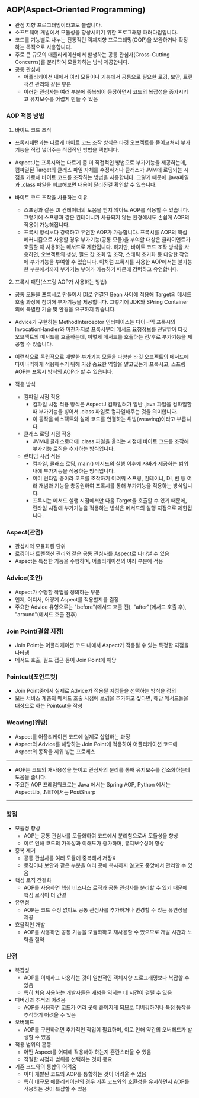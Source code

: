 ## AOP(Aspect-Oriented Programming)
- 관점 지향 프로그래밍이라고도 불립니다.
- 소프트웨어 개발에서 모듈성을 향상시키기 위한 프로그래밍 패러다임입니다.
- 코드를 기능별로 나누는 전통적인 객체지향 프로그래밍(OOP)을 보완하거나 확장하는 목적으로 사용합니다.
- 주로 큰 규모의 애플리케이션에서 발생하는 공통 관심사(Cross-Cutting Concerns)를 분리하여 모듈화하는 방식 제공합니다.
- 공통 관심사
  - 어플리케이션 내에서 여러 모듈이나 기능에서 공통으로 필요한 로깅, 보안, 트랜잭션 관리와 같은 부분
  - 이러한 관심사는 여러 부분에 중복되어 등장하면서 코드의 복잡성을 증가시키고 유지보수를 어렵게 만들 수 있음

### AOP 적용 방법
1. 바이트 코드 조작
  - 프록시패턴과는 다르게 바이트 코드 조작 방식은 타깃 오브젝트를 뜯어고쳐서 부가기능을 직접 넣어주는 직접적인 방법을 택합니다.
  - AspectJ는 프록시와는 다르게 좀 더 직접적인 방법으로 부가기능을 제공하는데, 컴파일된 Target의 클래스 파일 자체를 수정하거나 클래스가 JVM에 로딩되는 시점을 가로채
바이트 코드를 조작하는 방법을 사용합니다. 그렇기 때문에 .java파일과 .class 파일을 비교해보면 내용이 달리진걸 확인할 수 있습니다.

  - 바이트 코드 조작을 사용하는 이유
    - 스프링과 같은 DI 컨테이너의 도움을 받지 않아도 AOP를 적용할 수 있습니다.
그렇기에 스프링과 같은 컨테이너가 사용되지 않는 환경에서도 손쉽게 AOP의 적용이 가능해집니다.
    - 프록시 방식보다 강력하고 유연한 AOP가 가능합니다.
프록시를 AOP의 핵심 메커니즘으로 사용할 경우 부가기능(공통 모듈)을 부여할 대상은 클라이언트가 호출할 때 사용하는 메서드로 제한됩니다.
하지만, 바이트 코드 조작 방식을 사용하면, 오브젝트의 생성, 필드 값 조회 및 조작, 스태틱 초기화 등 다양한 작업에 부가기능을 부여할 수 있습니다.
이처럼 프록시를 사용한 AOP에서는 불가능한 부분에서까지 부가기능 부여가 가능하기 때문에 강력하고 유연합니다.

2. 프록시 패턴(스프링 AOP가 사용하는 방법)
  - 공통 모듈을 프록시로 만들어서 DI로 연결된 Bean 사이에 적용해 Target의 메서드 호출 과정에 참여해 부가기능을 제공합니다.
그렇기에 JDK와 SPring Container외에 특별한 기술 및 환경을 요구하지 않습니다.
  - Advice가 구현하는 MethodInterceptor 인터페이스는 다이나믹 프록시의 InvocationHandler와 마찬가지로 프록시부터 메서드 요청정보를 전달받아
타깃 오브젝트의 메서드를 호출하는데, 이렇게 메서드를 호출하는 전/후로 부가기능을 제공할 수 있습니다.
  - 이런식으로 독립적으로 개발한 부가기능 모듈을 다양한 타깃 오브젝트의 메서드에 다이나믹하게 적용해주기 위해 가장 중요한 역할을 맡고있는게
프록시고, 스프링 AOP는 프록시 방식의 AOP라 할 수 있습니다.

- 적용 방식
  - 컴파일 시점 적용
    - 컴파일 시점 적용 방식은 AspectJ 컴파일러가 일반 .java 파일을 컴파일할 때 부가기능을 넣어서 .class 파일로 컴파일해주는 것을 의미합니다.
    - 이 동작을 에스팩트와 실제 코드를 연결하는 위빙(weaving)이라고 부릅니다.
  - 클래스 로딩 시점 적용
    - JVM내 클래스로더에 .class 파일을 올리는 시점에 바이트 코드를 조작해 부가기능 로직을 추가하는 방식입니다.
  - 런타임 시점 적용
    - 컴파일, 클래스 로딩, main() 메서드의 실행 이후에 자바가 제공하는 범위내에 부가기능을 적용하는 방식입니다.
    - 이미 런타임 중이라 코드를 조작하기 어려워 스프링, 컨테이너, DI, 빈 등 여러 개념과 기능을 총동원하여 프록시를 통해 부가기능을 적용하는 방식입니다.
    - 프록시는 메서드 실행 시점에서만 다음 Target을 호출할 수 있기 때문에, 런타임 시점에 부가기능을 적용하는 방식은 메서드의 실행 지점으로 제한됩니다.

### Aspect(관점)
- 관심사의 모듈화된 단위
- 로깅이나 트랜잭션 관리와 같은 공통 관심사를 Aspect로 나타낼 수 있음
- Aspect는 특정한 기능을 수행하며, 어플리케이션의 여러 부분에 적용

### Advice(조언)
- Aspect가 수행할 작업을 정의하는 부분
- 언제, 어디서, 어떻게 Aspect를 적용할지를 결정
- 주요한 Advice 유형으로는 "before"(메서드 호출 전), "after"(메서드 호출 후), "around"(메서드 호출 전후)

### Join Point(결합 지점)
- Join Point는 어플리케이션 코드 내에서 Aspect가 적용될 수 있는 특정한 지점을 나타냄
- 메서드 호출, 필드 접근 등이 Join Point에 해당

### Pointcut(포인트컷)
- Join Point중에서 실제로 Advice가 적용될 지점들을 선택하는 방식을 정의
- 모든 서비스 계층의 메서드 호출 시점에 로깅을 추가하고 싶다면, 해당 메서드들을 대상으로 하는 Pointcut을 작성

### Weaving(위빙)
- Aspect를 어플리케이션 코드에 실제로 삽입하는 과정
- Aspect의 Advice를 해당하는 Join Point에 적용하여 어플리케이션 코드에 Aspect의 동작을 끼워 넣는 프로세스

---
- AOP는 코드의 재사용성을 높이고 관심사의 분리를 통해 유지보수를 간소화하는데 도움을 줍니다.
- 주요한 AOP 프레임워크로는 Java 에서는 Spring AOP, Python 에서는 AspectLib, .NET에서는 PostSharp
---

### 장점
- 모듈성 향상
  - AOP는 공통 관심사를 모듈화하여 코드에서 분리함으로써 모듈성을 향상
  - 이로 인해 코드의 가독성과 이해도가 증가하며, 유지보수성이 향상
- 중복 제거
  - 공통 관심사를 여러 모듈에 중복해서 저장X
  - 로깅이나 보안과 같은 부분을 여러 곳에 복사하지 않고도 중앙에서 관리할 수 있음
- 핵심 로직 간결화
  - AOP를 사용하면 핵심 비즈니스 로직과 공통 관심사를 분리할 수 있기 때문에 핵심 로직이 더 간결
- 유연성
  - AOP는 코드 수정 없이도 공통 관심사를 추가하거나 변경할 수 있는 유연성을 제공
- 효율적인 개발
  - AOP를 사용하면 공통 기능을 모듈화하고 재사용할 수 있으므로 개발 시간과 노력을 절약

### 단점
- 복잡성
  - AOP를 이해하고 사용하는 것이 일반적인 객체지향 프로그래밍보다 복잡할 수 있음
  - 특히 처음 사용하는 개발자들은 개념을 익히는 데 시간이 걸릴 수 있음
- 디버깅과 추적의 어려움
  - AOP를 사용하면 코드가 여러 곳에 흩어지게 되므로 디버깅하거나 특정 동작을 추적하기 어려울 수 있음
- 오버헤드
  - AOP를 구현하려면 추가적인 작업이 필요하며, 이로 인해 약간의 오버헤드가 발생할 수 있음
- 적용 범위의 혼동
  - 어떤 Aspect를 어디에 적용해야 하는지 혼란스러울 수 있음
  - 적절한 시점과 범위를 선택하는 것이 중요
- 기존 코드와의 통합의 어려움
  - 이미 개발된 코드와 AOP를 통합하는 것이 어려울 수 있음
  - 특히 대규모 애플리케이션의 경우 기존 코드와의 호환성을 유지하면서 AOP를 적용하는 것이 복잡할 수 있음
